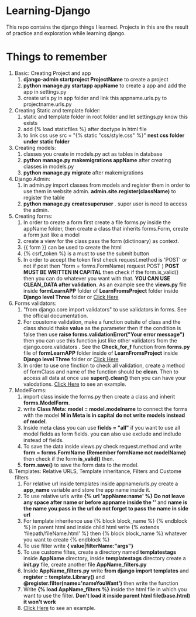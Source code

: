 # Learning-Django
This repo contains the django things I learned. Projects in this are the result of practice and exploration while learning django.


# Things to remember
1. Basic: Creating Project and app 
    1. **django-admin startproject ProjectName** to create a project
    2. **python manage.py startapp appName** to create a app and add the app in settings.py
    3. create urls.py in app folder and link this appname.urls.py to projectname.urls.py
2. Creating Static and template folder:
    1. static and template folder in root folder and let settings.py know this exists
    2. add {% load staticfiles %} after doctype in html file
    3. to link css use src = "{% static "css/style.css" %}" **nest css folder under static folder**  
3. Creating models:
    1. classes you create in models.py act as tables in database
    2. **python manage.py makemigrations appName** after creating classes in models.py
    3. **python manage.py migrate** after makemigrations
4. Django Admin:
    1. in admin.py import classes from models and register them in order to use them in website admin. **admin.site.register(className)** to register the table
    2. **python manage.py createsuperuser** . super user is need to access the admin.
5. Creating forms:
    1. In order to create a form first create a file forms.py inside the appName folder, then create a class that inherits forms.Form, create a form just like a model
    2. create a view for the class pass the form (dictinoary) as context.
    3. {{ form }} can be used to create the html
    4. {% csrf_token %} is a must to use the submit button
    5. In order to accept the token first check request.method is 'POST' or not if post then "form = forms.FormName( request.POST ) **POST MUST BE WRITTEN IN CAPITAL** then check if the form.is_valid() then you can do whatever you want with that. **YOU CAN USE CLEAN_DATA after validation**. As an example see the **views.py** file inside **formLearnAPP** folder of **LearnFromsProject** folder inside **Django level Three** folder or [Click Here](https://github.com/FazleRabbbiferdaus172/Exploring-Djanogo/blob/main/Django%20level%20three/LearnFormsProject/formLearnApp/views.py)
6. Forms validators:
    1. "from django.core import validators" to use validators in forms. See the official documentation.
    2. For coustome validation, make a function outsite of class and the class should thake **value** as the parameter then if the condition is false then use **raise forms.validationError("Your error message")** then you can use this function just like other validators from the django.core.validators . See the **Check_for_f** function from **forms.py** file of **formLearnAPP** folder inside of **LearnFromsProject** inside **Django level Three** folder or [Click Here](https://github.com/FazleRabbbiferdaus172/Exploring-Djanogo/blob/main/Django%20level%20three/LearnFormsProject/formLearnApp/forms.py)
    3. In order to use one finction to check all validation, create a method of formClass and name of the function should be **clean**. Then to access all data at once use **super().clean()** then you can have your valodations. [Click Here](https://github.com/FazleRabbbiferdaus172/Exploring-Djanogo/blob/main/Django%20level%20three/LearnFormsProject/formLearnApp/forms.py) to see an example.
7. ModelForms:
    1. import class inside the forms.py then create a class and inherit **forms.ModelForm**.
    2. write **Class Meta: model = model.modelname** to connect the forms with the model **M in Meta is in capital** **do not write models instead of model**.
    3. Inside meta class you can use **fields = "__all__"** if you want to use all model fields as form fields. you can also use exclude and indlude instead of fields.
    4. To save the data inside views.py check request.method and write **form = forms.FormName** **(Remember formName not modelName)** then check if the form **is_valid()** then.
    5. **form.save()** to save the form data to the model. 
8. Templates: Relative URLS, Template inheritance, Filters and Custome filters 
    1. For relative url inside templates inside appname/urls.py create a **app_name** variable and store the app name inside it.
    2. To use relative urls write **{% url 'appName:name' %}** **Do not leave any space after name or before appname inside the ''** and **name is the name you pass in the url do not forget to pass the name in side url**
    3. For template inheritence use {% block block_name %} {% endblock %} in parent html and inside child html write {% extends 'filepath/fileName.html' %} then {% block block_name %} whatever you want to create {% endblock %}
    4. To use filter write  **{ value|filterName:"args"}**
    5. To use custome filtes, create a directory named **templatestags** inside **AppName** directory, inside **templatestags** directory create a **__init__.py** file, create another file **AppName_filters.py** 
    6. Inside **AppName_filters.py** write **from django import templates** and **register = template.Library()** and **@register.filter(name='nameYouWant')** then write the function
    7. Write **{% load AppName_filters %}** inside the html file in which you want to use the filter. **Don't load it inside parent html file(base.html) it won't work**
    8. [Click Here](https://github.com/FazleRabbbiferdaus172/Exploring-Djanogo/tree/main/Django%20level%20Four/TemplateLearnProject) to see an example.